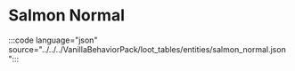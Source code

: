# Salmon Normal

:::code language="json" source="../../../VanillaBehaviorPack/loot_tables/entities/salmon_normal.json":::